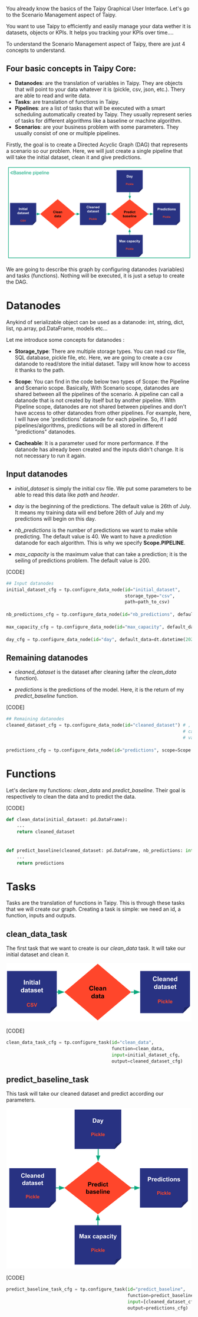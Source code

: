 You already know the basics of the Taipy Graphical User Interface. Let's go to the Scenario Management aspect of Taipy.

You want to use Taipy to efficiently and easily manage your data wether it is datasets, objects or KPIs. It helps you tracking your KPIs over time....

To understand the Scenario Management aspect of Taipy, there are just 4 concepts to understand.

## Four basic concepts in Taipy Core:
- **Datanodes**: are the translation of variables in Taipy. They are objects that will point to your data whatever it is (pickle, csv, json, etc.). Thery are able to read and write data.
- **Tasks**: are translation of functions in Taipy.
- **Pipelines**: are a list of tasks that will be executed with a smart scheduling automatically created by Taipy. They usually represent series of tasks for different algorithms like a baseline or machine algorithm.
- **Scenarios**: are your business problem with some parameters. They usually consist of one or multiple pipelines.


Firstly, the goal is to create a Directed Acyclic Graph (DAG) that represents a scenario so our problem. Here, we will just create a single pipeline that will take the initial dataset, clean it and give predictions.

<img src="/steps/images/baseline_pipeline.svg"/>

We are going to describe this graph by configuring datanodes (variables) and tasks (functions). Nothing will be executed, it is just a setup to create the DAG.

# Datanodes

Anykind of serializable object can be used as a datanode: int, string, dict, list, np.array, pd.DataFrame, models etc...

Let me introduce some concepts for datanodes :
- **Storage_type**: There are multiple storage types. You can read csv file, SQL database, pickle file, etc.
            Here, we are going to create a csv datanode to read/store the initial dataset. Taipy will know how to access it thanks to the path.

- **Scope**: You can find in the code below two types of Scope: the Pipeline and Scenario scope. 
            Basically, With Scenario scope, datanodes are shared between all the pipelines of the scenario. A pipeline can call a datanode that is not created by itself but by another pipeline.
            With Pipeline scope, datanodes are not shared between pipelines and don't have access to other datanodes from other pipelines. For example, here, I will have one 'predictions' datanode for each pipeline. So, if I add pipelines/algorithms, predictions will be all stored in different "predictions" datanodes.

- **Cacheable**: It is a parameter used for more performance. If the datanode has already been created and the inputs didn't    change. It is not necessary to run it again.


## Input datanodes

- *initial_dataset* is simply the initial csv file. We put some parameters to be able to read this data like *path* and *header*. 

- *day* is the beginning of the predictions. The default value is 26th of July. It means my training data will end before 26th of July and my predictions will begin on this day.

- *nb_predictions* is the number of predictions we want to make while predicting. The default value is 40. We want to have a *prediction* datanode for each algorithm. This is why we specify **Scope.PIPELINE**. 

- *max_capacity* is the maximum value that can take a prediction; it is the seiling of predictions problem. The default value is 200.

[CODE]
```python
## Input datanodes
initial_dataset_cfg = tp.configure_data_node(id="initial_dataset",
                                             storage_type="csv",
                                             path=path_to_csv)

nb_predictions_cfg = tp.configure_data_node(id="nb_predictions", default_data=40)

max_capacity_cfg = tp.configure_data_node(id="max_capacity", default_data=200)

day_cfg = tp.configure_data_node(id="day", default_data=dt.datetime(2021, 7, 26))
```


## Remaining datanodes

- *cleaned_dataset* is the dataset after cleaning (after the *clean_data* function).

- *predictions* is the predictions of the model. Here, it is the return of my *predict_baseline* function.

[CODE]
```python
## Remaining datanodes
cleaned_dataset_cfg = tp.configure_data_node(id="cleaned_dataset") # ,
                                                                   # cacheable=True,
                                                                   # validity_period=dt.timedelta(days=1)

predictions_cfg = tp.configure_data_node(id="predictions", scope=Scope.PIPELINE)
```


# Functions

Let's declare my functions: *clean_data* and *predict_baseline*. Their goal is respectively to clean the data and to predict the data.

[CODE]
```python
def clean_data(initial_dataset: pd.DataFrame):
    ...
    return cleaned_dataset


def predict_baseline(cleaned_dataset: pd.DataFrame, nb_predictions: int, day: dt.datetime, max_capacity: int):
    ...
    return predictions
```

# Tasks

Tasks are the translation of functions in Taipy. This is through these tasks that we will create our graph. Creating a task is simple: we need an id, a function, inputs and outputs.


## clean_data_task

The first task that we want to create is our *clean_data* task. It will take our initial dataset and clean it. 

<img src="/steps/images/clean_data.svg"/>


[CODE]
```python
clean_data_task_cfg = tp.configure_task(id="clean_data",
                                        function=clean_data,
                                        input=initial_dataset_cfg,
                                        output=cleaned_dataset_cfg)
```

## predict_baseline_task

This task will take our cleaned dataset and predict according our parameters.

<img src="/steps/images/predict_baseline.svg"/>

[CODE]
```python
predict_baseline_task_cfg = tp.configure_task(id="predict_baseline",
                                              function=predict_baseline,
                                              input=[cleaned_dataset_cfg, nb_predictions_cfg, day_cfg, max_capacity_cfg],
                                              output=predictions_cfg)
```